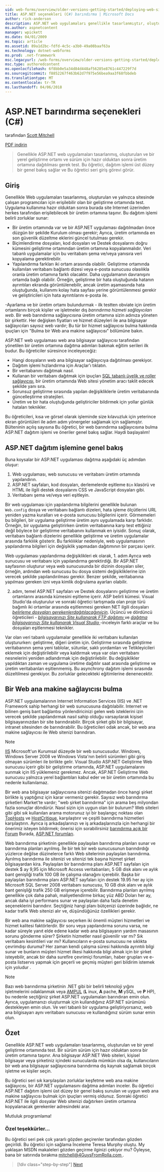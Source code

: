 ```yaml
---
uid: web-forms/overview/older-versions-getting-started/deploying-web-site-projects/asp-net-hosting-options-cs
title: ASP.NET seçenekleri (C#) barındırma | Microsoft Docs
author: rick-anderson
description: ASP.NET web uygulamaları genellikle tasarlanmıştır, oluşturulan bir yerel geliştirme ortamında test ve bir üretim ortamında o dağıtılması gerekiyor...
ms.author: aspnetcontent
manager: wpickett
ms.date: 04/01/2009
ms.topic: article
ms.assetid: 89a1d2bc-fdfd-4c5c-a3b0-49a08baaf63a
ms.technology: dotnet-webforms
ms.prod: .net-framework
msc.legacyurl: /web-forms/overview/older-versions-getting-started/deploying-web-site-projects/asp-net-hosting-options-cs
msc.type: authoredcontent
ms.openlocfilehash: 6f8bb0e5a34d84d448af56285e8761c447229f7d
ms.sourcegitcommit: f8852267f463b62d7f975e56bea9aa3f68fbbdeb
ms.translationtype: MT
ms.contentlocale: tr-TR
ms.lasthandoff: 04/06/2018
---
```

<a name="aspnet-hosting-options-c"></a>ASP.NET barındırma seçenekleri (C#)
====================
tarafından [Scott Mitchell](https://twitter.com/ScottOnWriting)

[PDF indirin](http://download.microsoft.com/download/E/8/9/E8920AE6-D441-41A7-8A77-9EF8FF970D8B/aspnet_tutorial01_Basics_cs.pdf)

> Genellikle ASP.NET web uygulamaları tasarlanmış, oluşturulan ve bir yerel geliştirme ortamı ve sürüm için hazır olduktan sonra üretim ortamına dağıtılması gerek test. Bu öğretici, dağıtım işlemi üst düzey bir genel bakış sağlar ve Bu öğretici seri giriş görevi görür.


## <a name="introduction"></a>Giriş

Genellikle Web uygulamaları tasarlanmış, oluşturulan ve yalnızca sitesinde çalışan programcıları için erişilebilir olan bir geliştirme ortamında test. Uygulama kullanıma hazır olduktan sonra burada site Internet üzerinden herkes tarafından erişilebilecek bir üretim ortamına taşınır. Bu dağıtım işlemi belirli zorluklar sunar:

- Bir üretim ortamında var ve bir ASP.NET uygulaması dağıtılmadan önce düzgün bir şekilde Kurulum olması gerekir; Ayrıca, üretim ortamında en son güvenlik düzeltme eklerini güncel tutulması gerekir.
- Biçimlendirme dosyaları, kod dosyaları ve Destek dosyalarını doğru kümesini geliştirme ortamından üretim ortamına kopyalanmalıdır. Veri tabanlı uygulamalar için bu veritabanı şema ve/veya yanısıra veri kopyalama gerektirebilir.
- Yapılandırma farkları iki ortam arasında olabilir. Geliştirme ortamında kullanılan veritabanı bağlantı dizesi veya e-posta sunucusu olasılıkla oranla üretim ortamına farklı olacaktır. Daha uygulamanın davranışını ortamda bağlı olabilir. Örneğin, geliştirme bir hata oluştuğunda hatanın ayrıntıları ekranda görüntülenebilir, ancak üretim aşamasında hata oluştuğunda, kullanımı kolay hata sayfası yerine görüntülenmesi gerekir ve geliştiricileri için hata ayrıntılarını e-posta ile.

-Ayarlama ve bir üretim ortamı bulundurmak - ilk testten obviate için üretim ortamlarını birçok kişiler ve işletmeler dış *barındırma hizmeti sağlayıcıları web*. Bir web barındırma sağlayıcısına üretim ortamına sizin adınıza yöneten bir şirkettir. Her değişken fiyatları ve hizmet düzeyleri ile ana bilgisayar sağlayıcıları sayısız web vardır; Bu tür bir hizmet sağlayıcısı bulma hakkında ipuçları için "Bulma bir Web ana makine sağlayıcısı" bölümüne bakın.

ASP.NET web uygulaması web ana bilgisayar sağlayıcısı tarafından yönetilen bir üretim ortamına dağıtma adımları bakmak eğitim serileri ilk budur. Bu öğreticiler süresince inceleyeceğiz:

- Hangi dosyaların web ana bilgisayar sağlayıcıya dağıtılması gerekiyor.
- Dağıtım işlemi hızlandırma için Araçlar'ı tıklatın.
- Bir veritabanını dağıtmak nasıl.
- Kullanan bir veritabanı dağıtmak için ipuçları [SQL tabanlı üyelik ve roller sağlayıcısı](../../older-versions-security/membership/creating-the-membership-schema-in-sql-server-cs.md), bir üretim ortamında Web sitesi yönetim aracı taklit edecek şekilde yanı sıra.
- Sorunsuz geliştirme sırasında yapılan değişikliklerle üretim veritabanında güncelleştirme stratejileri.
- Üretim ve bir hata oluştuğunda geliştiriciler bildirmek için yollar günlük hataları teknikler.

Bu öğreticileri, kısa ve görsel olarak işleminde size kılavuzluk için yeterince ekran görüntüleri ile adım adım yönergeler sağlamak için sağlamıştır. Bülteninin açılış sayısına Bu öğretici, bir web barındırma sağlayıcısına bulma ASP.NET dağıtım işlemi ve öneriler genel bakış sağlar. Haydi başlayalım!

## <a name="an-overview-of-the-aspnet-deployment-process"></a>ASP.NET dağıtım işlemine genel bakış

Buna koysalar bir ASP.NET uygulaması dağıtma aşağıdaki üç adımdan oluşur:

1. Web uygulaması, web sunucusu ve veritabanı üretim ortamında yapılandırın.
2. ASP.NET sayfaları, kod dosyaları, derlemelerde eşitleme `Bin` klasörü ve HTML ile ilgili destek dosyalarını CSS ve JavaScript dosyaları gibi.
3. Veritabanı şema ve/veya veri eşitleyin.

Bir web uygulaması için yapılandırma bilgilerini genellikle bulunan `Web.config` dosya ve veritabanı bağlantı dizeleri, hata işleme ölçütlerini URL yeniden yazma kuralları ve e-posta sunucusu bilgilerini içerir. Görmemeleri bu bilgileri, bir uygulama geliştirme üretim aynı uygulamada karşı farklıdır. Örneğin, bir uygulama geliştirirken üretim veritabanına karşı test ettiğiniz değil böylece bir geliştirme veritabanını kullanmak en iyisidir. Sonuç olarak, veritabanı bağlantı dizelerini genellikle geliştirme ve üretim uygulamalar arasında farklılık gösterir. Bu farklılıklar nedeniyle, web uygulamasının yapılandırma bilgileri için değişiklik yapmadan dağıtımının bir parçası içerir.

Web uygulaması yapılandırma değişiklikleri ek olarak, 1. adım Ayrıca web sunucusu ve veritabanı için yapılandırma gerektirdiği. Bir ASP.NET sayfasının oluşturur veya web sunucusunda bir dizinin dosyaları siler, örneğin, ardından web sunucusu bu dosya sistemi değişikliklerine izin verecek şekilde yapılandırılması gerekir. Benzer şekilde, veritabanına yapılması gereken izni veya kimlik doğrulama ayarları olabilir.


2. adım, temel ASP.NET sayfaları ve Destek dosyalarını geliştirme ve üretim ortamlarını arasında kümesini eşitleme içerir. ASP belirli kümesi. Visual Studio'da oluşturulur ve sonraki öğretici tartışmada olan proje türü bağımlı iki ortamlar arasında eşitlenmesi gereken NET ilgili dosyaları [ *belirleme dosyaları gerekenlerdağıtılacağınıiçin*](determining-what-files-need-to-be-deployed-cs.md). Üçüncü ve dördüncü öğreticileri - [ *bilgisayarınızı Site kullanarak FTP dağıtımı* ](deploying-your-site-using-an-ftp-client-cs.md) ve [ *dağıtma bilgisayarınızı Site kullanarak Visual Studio* ](deploying-your-site-using-visual-studio-cs.md) -inceleyin farklı araçlar ve bu dosyaları eşitlenmesi teknikler.

Var olan veri tabanlı uygulamalar genellikle iki veritabanı kullanılan oluştururken: geliştirme, diğeri üretim için. Geliştirme sırasında geliştirme veritabanının şema yeni tablolar, sütunlar, saklı yordamları ve Tetikleyicileri eklemek için değiştirilebilir veya kaldırmak veya var olan veritabanı nesnelerini yeniden adlandırmak için değiştirilebilir. Bu değişiklikler yapıldıktan zaman ve uygulama üretime dağıtılır saat arasında geliştirme ve üretim veritabanları eşitlenmemiş. Bu asynchrony dağıtım işlemi sırasında düzeltilmesi gerekiyor. Bu zorluklar gelecekteki eğitimlerine denenecektir.

## <a name="finding-a-web-host-provider"></a>Bir Web ana makine sağlayıcısı bulma

ASP.NET uygulamalarının Internet Information Services (IIS) ve .NET Framework sahip herhangi bir web sunucusuna dağıtılabilir. Internet ve bilinen geniş bant bağlantısı yönlendiricinizi gelen web isteklerini izin verecek şekilde yapılandırmak nasıl sahip olduğu varsayılarak kişisel bilgisayarınızdan bir site barındırabilir. Birçok şirket gibi bir bilgisayar, intranet sitesinden de barındırabilir. Bu öğreticileri odak ancak, bir web ana makine sağlayıcısı ile Web sitenizi barındıran.

> [!NOTE]
> [IIS](https://www.iis.net/) Microsoft'un Kurumsal düzeyde bir web sunucusudur. Windows, Windows Server 2008 ve Windows Vista'nın belirli sürümleri gibi giriş olmayan sürümleri ile birlikte gelir. Visual Studio ASP.NET Geliştirme Web sunucusu içerir gibi bir geliştirme ortamında, ASP.NET uygulamalarını sunmak için IIS yüklemeniz gerekmez. Ancak, ASP.NET Geliştirme Web sunucusu yalnızca yerel bağlantıları kabul eder ve bir üretim ortamında bu nedenle kullanılamaz.


Bir web ana bilgisayar sağlayıcısına sitenizi dağıtmadan önce hangi şirket birlikte iş yaptığınız için karar vermeniz gerekir. Sayısız web barındırma şirketleri Market'te vardır; "web şirket barındırma" için arama beş milyondan fazla sonuçlar döndürür. Nasıl sizin için uygun olan bir bulurum? Web siteleri gibi gibi sık kullanılan arama motorunuz iyi bir başlangıç noktası olan [TopHosts](http://www.tophosts.com/) ve [HostCritique](http://www.hostcritique.net/), karşılaştırır ve çeşitli barındırma hizmetleri karşılaştırın. Ayrıca iş arkadaşlarınızı ve iş arkadaşlarınızla için herhangi bir önerimiz isteyen bildirmek; önerisi için sorabilirsiniz [barındırma açık bir Forum](https://forums.asp.net/158.aspx) Burada, [ASP.NET forumları](https://forums.asp.net/).

Web barındırma şirketinin genellikle paylaşılan barındırma planları sunar ve barındırma planları ayrılmış. İle bir tek bir web sunucusunun barındırdığı yüzlerce değilse düzinelerce farklı Web sitelerinin paylaşılan barındırma. Ayrılmış barındırma ile sitenizi ve sitenizi tek başına hizmet şirket bilgisayardan kira. Paylaşılan bir barındırma planı ASP.NET sayfaları için destek $ ay 9,95 için Microsoft Access veritabanları, 5 GB disk alanı ve aylık bant genişliği trafik 100 GB ile çalışma olanağını içerebilir. Başka bir paylaşılan barındırma planı ASP.NET sayfaları için destek 19.95 her ay için Microsoft SQL Server 2008 veritabanı sunucusu, 10 GB disk alanı ve aylık bant genişliği trafik 250 GB erişmeye içerebilir. Barındırma planları ayrılmış genellikle çok daha pahalı, maliyetlendirme birkaç yüz ABD Doları her ay, ancak daha iyi performans sunar ve paylaşılan daha fazla denetim seçeneklerini barındırır. Seçtiğiniz hangi planı bütçenizi üzerinde bağlıdır, ne kadar trafik Web sitenizi alır ve, düşündüğünüz özellikleri gerekir.

Bir web ana makine sağlayıcısı seçerken iki önemli müşteri hizmetleri ve hizmet kalitesi faktörlerdir. Bir soru veya yapılandırma sorunu varsa, ne kadar süreyle yanıt elde edene kadar web ana bilgisayarın yardım masasının sorunu gönderme sürer? Şirketin hizmetler nasıl güvenilir var mı? Sık veritabanı kesintileri var mı? Kullanıcıların e-posta sunucusu ne sıklıkta çevrimdışı duruma? Her zaman kendi çalışma süresi hakkında ayrıntılı bilgi sunar ve bunların müşteri hizmet ilkesi hakkında bilgi almak için bir şirket isteyebilir, ancak bir daha surefire çevrimiçi forumları, haber grupları ve e-posta listservs yapmak için geçerli ve geçmiş müşteri geri bildirim istemek için yoludur .

> [!NOTE]
> Bazı web barındırma şirketinin .NET gibi bir belirli teknoloji yığını işletmelerini odaklanmak veya [AMPUL](http://en.wikipedia.org/wiki/LAMP_stack) (**L** inux, **A** pache, **M** ySQL, ve **P** HP), bu nedenle seçtiğiniz şirket ASP.NET uygulamaları barındıran emin olun. Ayrıca, uygulamanızı oluşturmak için kullandığınız ASP.NET sürümünü destekleyen emin olun. Ve veri tabanlı bir uygulama geliştiriyorsanız, web ana bilgisayarı aynı veritabanı sunucusu ve kullandığınız sürüm sunar emin olun.


## <a name="summary"></a>Özet

Genellikle ASP.NET web uygulamaları tasarlanmış, oluşturulan ve bir yerel geliştirme ortamında test. Bir sürüm sürüm için hazır olduktan sonra bir üretim ortamına taşınır. Ana bilgisayar ASP.NET Web siteleri, kişisel bilgisayar veya şirketiniz içindeki sunucularda mümkün olsa da, kullanıcıların bir web ana bilgisayar sağlayıcısına barındırma dış kaynak sağlamak birçok işletme ve kişiler seçin.

Bu öğretici seri sık karşılaşılan zorluklar keşfetme web ana makine sağlayıcısı, bir ASP.NET uygulamasını dağıtma adımları inceler. Bu öğretici ASP.NET dağıtım işlemi üst düzey bir genel bakış sunulan ve uygun web ana makine sağlayıcısı bulmak için ipuçları vermiş oldunuz. Sonraki öğretici ASP.NET ile ilgili dosyalar Web sitenizi dağıtırken üretim ortamına kopyalanacak gerekenler adresindeki arar.

Mutluluk programlama!

### <a name="special-thanks-to"></a>Özel teşekkürler...

Bu öğretici seri pek çok yararlı gözden geçirenler tarafından gözden geçirildi. Bu öğretici için sağlama İnceleme Teresa Murphy oluştu. My yaklaşan MSDN makaleleri gözden geçirme ilginizi çekiyor mu? Öyleyse, bana bir satırında bırakma [ mitchell@4GuysFromRolla.com ](mailto:mitchell@4GuysFromRolla.com).

> [!div class="step-by-step"]
> [Next](determining-what-files-need-to-be-deployed-cs.md)
